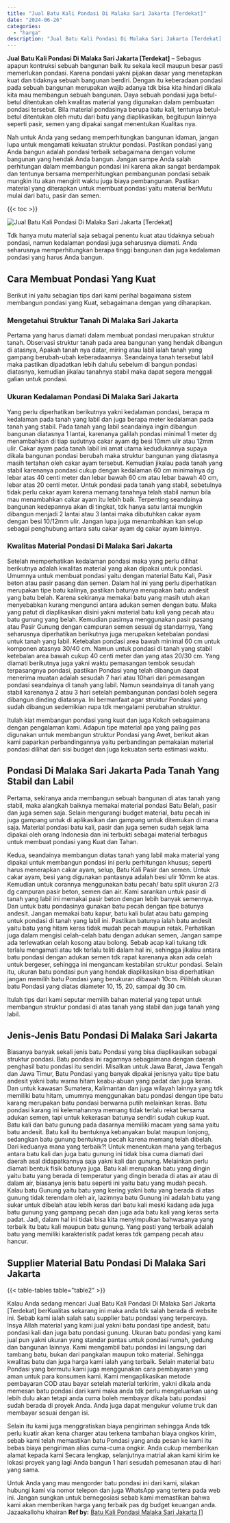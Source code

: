 ```yaml
---
title: "Jual Batu Kali Pondasi Di Malaka Sari Jakarta [Terdekat]"
date: "2024-06-26"
categories: 
  - "harga"
description: "Jual Batu Kali Pondasi Di Malaka Sari Jakarta [Terdekat]. Untuk Anda yang mau mengorder batu pondasi ini dari kami, silakan hubungi kami via nomor telepon da..."
---
```


**Jual Batu Kali Pondasi Di Malaka Sari Jakarta \[Terdekat\]** – Sebagus apapun kontruksi sebuah bangunan baik itu sekala kecil maupun besar pasti memerlukan pondasi. Karena pondasi yakni pijakan dasar yang menetapkan kuat dan tidaknya sebuah bangunan berdiri. Dengan itu keberadaan pondasi pada sebuah bangunan merupakan wajib adanya tdk bisa kita hindari dikala kita mau membangun sebuah bangunan. Daya sebuah pondasi juga betul-betul ditentukan oleh kwalitas material yang digunakan dalam pembuatan pondasi tersebut. Bila material pondasinya berupa batu kali, tentunya betul-betul ditentukan oleh mutu dari batu yang diaplikasikan, begitupun lainnya seperti pasir, semen yang dipakai sangat menentukan Kualitas nya.

Nah untuk Anda yang sedang memperhitungkan bangunan idaman, jangan lupa untuk mengamati kekuatan struktur pondasi. Pastikan pondasi yang Anda bangun adalah pondasi terbaik sebagaimana dengan volume bangunan yang hendak Anda bangun. Jangan sampe Anda salah perhitungan dalam membangun pondasi ini karena akan sangat berdampak dan tentunya bersama memperhitungkan pembangunan pondasi sebaik mungkin itu akan mengirit waktu juga biaya pembangunan. Pastikan material yang diterapkan untuk membuat pondasi yaitu material berMutu mulai dari batu, pasir dan semen.

{{< toc >}}

![Jual Batu Kali Pondasi Di Malaka Sari Jakarta [Terdekat]](/images/jual-batu-kali-34.png)

Tdk hanya mutu material saja sebagai penentu kuat atau tidaknya sebuah pondasi, namun kedalaman pondasi juga seharusnya diamati. Anda seharusnya memperhitungkan berapa tinggi bangunan dan juga kedalaman pondasi yang harus Anda bangun.

## Cara Membuat Pondasi Yang Kuat

Berikut ini yaitu sebagian tips dari kami perihal bagaimana sistem membangun pondasi yang Kuat, sebagaimana dengan yang diharapkan.

### Mengetahui Struktur Tanah Di Malaka Sari Jakarta

Pertama yang harus diamati dalam membuat pondasi merupakan struktur tanah. Observasi struktur tanah pada area bangunan yang hendak dibangun di atasnya, Apakah tanah nya datar, miring atau labil ialah tanah yang gampang berubah-ubah keberadaannya. Seandainya tanah tersebut labil maka pastikan dipadatkan lebih dahulu sebelum di bangun pondasi diatasnya, kemudian jikalau tanahnya stabil maka dapat segera menggali galian untuk pondasi.

### Ukuran Kedalaman Pondasi Di Malaka Sari Jakarta

Yang perlu diperhatikan berikutnya yakni kedalaman pondasi, berapa m kedalaman pada tanah yang labil dan juga berapa meter kedalaman pada tanah yang stabil. Pada tanah yang labil seandainya ingin dibangun bangunan diatasnya 1 lantai, karenanya galilah pondasi minimal 1 meter dg menambahkan di tiap sudutnya cakar ayam dg besi 10mm ulir atau 12mm ulir. Cakar ayam pada tanah labil ini amat utama kedudukannya supaya dikala bangunan pondasi berubah maka struktur bangunan yang diatasnya masih tertahan oleh cakar ayam tersebut. Kemudian jikalau pada tanah yang stabil karenanya pondasi cukup dengan kedalaman 60 cm minimalnya dg lebar atas 40 centi meter dan lebar bawah 60 cm atau lebar bawah 40 cm, lebar atas 20 centi meter. Untuk pondasi pada tanah yang stabil, sebetulnya tidak perlu cakar ayam karena memang tanahnya telah stabil namun bila mau menambahkan cakar ayam itu lebih baik. Terpenting seandainya bangunan kedepannya akan di tingkat, tdk hanya satu lantai mungkin dibangun menjadi 2 lantai atau 3 lantai maka dibutuhkan cakar ayam dengan besi 10/12mm ulir. Jangan lupa juga menambahkan kan selup sebagai penghubung antara satu cakar ayam dg cakar ayam lainnya.

### Kwalitas Material Pondasi Di Malaka Sari Jakarta

Setelah memperhatikan kedalaman pondasi maka yang perlu dilihat berikutnya adalah kwalitas material yang akan dipakai untuk pondasi. Umumnya untuk membuat pondasi yaitu dengan material Batu Kali, Pasir beton atau pasir pasang dan semen. Dalam hal ini yang perlu diperhatikan merupakan tipe batu kalinya, pastikan batunya merupakan batu andesit yang batu belah. Karena sekiranya memakai batu yang masih utuh akan menyebabkan kurang mengunci antara adukan semen dengan batu. Maka yang patut di diaplikasikan disini yakni material batu kali yang pecah atau batu gunung yang belah. Kemudian pasirnya menggunakan pasir pasang atau Pasir Gunung dengan campuran semen sesuai dg standarnya, Yang seharusnya diperhatikan berikutnya juga merupakan ketebalan pondasi untuk tanah yang labil. Ketebalan pondasi area bawah minimal 60 cm untuk komponen atasnya 30/40 cm. Namun untuk pondasi di tanah yang stabil ketebalan area bawah cukup 40 centi meter dan yang atas 20/30 cm. Yang diamati berikutnya juga yakni waktu pemasangan tembok sesudah terpasangnya pondasi, pastikan Pondasi yang telah dibangun dapat menerima muatan adalah sesudah 7 hari atau 10hari dari pemasangan pondasi seandainya di tanah yang labil. Namun seandainya di tanah yang stabil karenanya 2 atau 3 hari setelah pembangunan pondasi boleh segera dibangun dinding diatasnya. Ini bermanfaat agar struktur Pondasi yang sudah dibangun sedemikian rupa tdk mengalami perubahan struktur.

Itulah kiat membangun pondasi yang kuat dan juga Kokoh sebagaimana dengan pengalaman kami. Adapun tipe material apa yang paling pas digunakan untuk membangun struktur Pondasi yang Awet, berikut akan kami paparkan perbandingannya yaitu perbandingan pemakaian material pondasi dilihat dari sisi budget dan juga kekuatan serta estimasi waktu.

## Pondasi Di Malaka Sari Jakarta Pada Tanah Yang Stabil dan Labil

Pertama, sekiranya anda membangun sebuah bangunan di atas tanah yang stabil, maka alangkah baiknya memakai material pondasi Batu Belah, pasir dan juga semen saja. Selain mengurangi budget material, batu pecah ini juga gampang untuk di aplikasikan dan gampang untuk ditemukan di mana saja. Material pondasi batu kali, pasir dan juga semen sudah sejak lama dipakai oleh orang Indonesia dan ini terbukti sebagai material terbagus untuk membuat pondasi yang Kuat dan Tahan.

Kedua, seandainya membangun diatas tanah yang labil maka material yang dipakai untuk membangun pondasi ini perlu perhitungan khusus; seperti harus menerapkan cakar ayam, selup, Batu Kali Pasir dan semen. Untuk cakar ayam, besi yang digunakan pantasnya adalah besi ulir 10mm ke atas. Kemudian untuk corannya menggunakan batu pecah/ batu split ukuran 2/3 dg campuran pasir beton, semen dan air. Kami sarankan untuk pasir di tanah yang labil ini memakai pasir beton dengan lebih banyak semennya. Dan untuk batu pondasinya gunakan batu pecah dengan tipe batunya andesit. Jangan memakai batu kapur, batu kali bulat atau batu gamping untuk pondasi di tanah yang labil ini. Pastikan batunya ialah batu andesit yaitu batu yang hitam keras tidak mudah pecah maupun retak. Perhatikan juga dalam mengisi celah-celah batu dengan adukan semen, Jangan sampe ada terlewatkan celah kosong atau bolong. Sebab acap kali tukang tdk terlalu mengamati atau tdk terlalu teliti dalam hal ini, sehingga jikalau antara batu pondasi dengan adukan semen tdk rapat karenanya akan ada celah untuk bergeser, sehingga ini mengancam kestabilan struktur pondasi. Selain itu, ukuran batu pondasi pun yang hendak diaplikasikan bisa diperhatikan jangan memilih batu Pondasi yang berukuran dibawah 10cm. Pilihlah ukuran batu Pondasi yang diatas diameter 10, 15, 20, sampai dg 30 cm.

Itulah tips dari kami seputar memilih bahan material yang tepat untuk membangun struktur pondasi di atas tanah yang stabil dan juga tanah yang labil.

## Jenis-Jenis Batu Pondasi Di Malaka Sari Jakarta

Biasanya banyak sekali jenis batu Pondasi yang bisa diaplikasikan sebagai struktur pondasi. Batu pondasi ini ragamnya sebagaimana dengan daerah penghasil batu pondasi itu sendiri. Misalkan untuk Jawa Barat, Jawa Tengah dan Jawa Timur, Batu Pondasi yang banyak dipakai jenisnya yaitu tipe batu andesit yakni batu warna hitam keabu-abuan yang padat dan juga keras. Dan untuk kawasan Sumatera, Kalimantan dan juga wilayah lainnya yang tdk memiliki batu hitam, umumnya menggunakan batu pondasi dengan tipe batu karang merupakan batu pondasi berwarna putih melainkan keras. Batu pondasi karang ini kelemahannya memang tidak terlalu rekat bersama adukan semen, tapi untuk kekerasan batunya sendiri sudah cukup kuat. Batu kali dan batu gunung pada dasarnya memiliki macam yang sama yaitu batu andesit. Batu kali itu bentuknya kebanyakan bulat maupun lonjong, sedangkan batu gunung bentuknya pecah karena memang telah dibelah. Dari keduanya mana yang terbaik?! Untuk menentukan mana yang terbagus antara batu kali dan juga batu gunung ini tidak bisa cuma diamati dari daerah asal didapatkannya saja yakni kali dan gunung. Melainkan perlu diamati bentuk fisik batunya juga. Batu kali merupakan batu yang dingin yaitu batu yang berada di temperatur yang dingin berada di atas air atau di dalam air, biasanya jenis batu seperti ini yaitu batu yang mudah pecah. Kalau batu Gunung yaitu batu yang kering yakni batu yang berada di atas gunung tidak terendam oleh air, lazimnya batu Gunung ini adalah batu yang sukar untuk dibelah atau lebih keras dari batu kali meski kadang ada juga batu gunung yang gampang pecah dan juga ada batu kali yang keras serta padat. Jadi, dalam hal ini tidak bisa kita menyimpulkan bahwasanya yang terbaik itu batu kali maupun batu gunung. Yang pasti yang terbaik adalah batu yang memiliki karakteristik padat keras tdk gampang pecah atau hancur.

## Supplier Material Batu Pondasi Di Malaka Sari Jakarta

{{< table-tables table="table2" >}}

Kalau Anda sedang mencari Jual Batu Kali Pondasi Di Malaka Sari Jakarta \[Terdekat\] berKualitas sekarang ini maka anda tdk salah berada di website ini. Sebab kami ialah salah satu supplier batu pondasi yang terpercaya. Insya Allah material yang kami jual yakni batu pondasi tipe andesit, batu pondasi kali dan juga batu pondasi gunung. Ukuran batu pondasi yang kami jual pun yakni ukuran yang standar pantas untuk pondasi rumah, gedung dan bangunan lainnya. Kami mengambil batu pondasi ini langsung dari tambang batu, bukan dari pangkalan maupun toko material. Sehingga kwalitas batu dan juga harga kami ialah yang terbaik. Selain material batu Pondasi yang bermutu kami juga menggunakan cara pembayaran yang aman untuk para konsumen kami. Kami mengaplikasikan metode pembayaran COD atau bayar setelah material terkirim, yakni dikala anda memesan batu pondasi dari kami maka anda tdk perlu mengeluarkan uang lebih dulu akan tetapi anda cuma boleh membayar dikala batu pondasi sudah berada di proyek Anda. Anda juga dapat mengukur volume truk dan membayar sesuai dengan isi.

Selain itu kami juga menggratiskan biaya pengiriman sehingga Anda tdk perlu kuatir akan kena charger atau terkena tambahan biaya ongkos kirim, sebab kami telah memastikan batu Pondasi yang anda pesan ke kami itu bebas biaya pengiriman alias cuma-cuma ongkir. Anda cukup memberikan alamat kepada kami Secara lengkap, selanjutnya matrial akan kami kirim ke lokasi proyek yang lagi Anda bangun 1 hari sesudah pemesanan atau di hari yang sama.

Untuk Anda yang mau mengorder batu pondasi ini dari kami, silakan hubungi kami via nomor telepon dan juga WhatsApp yang tertera pada web ini. Jangan sungkan untuk bernegosiasi sebab kami memastikan bahwa kami akan memberikan harga yang terbaik pas dg budget keuangan anda. Jazaakallohu khairan
**Ref by:** [Batu Kali Pondasi Malaka Sari Jakarta []](https://id.wikipedia.org/wiki/Batu)
